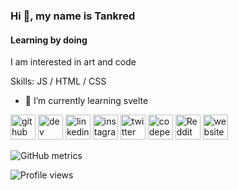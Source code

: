### Hi 👋, my name is Tankred
#### Learning by doing 
I am interested in art and code

Skills: JS / HTML / CSS

- 🌱 I’m currently learning svelte 


[<img src='https://cdn.jsdelivr.net/npm/simple-icons@3.0.1/icons/github.svg' alt='github' height='40'>](https://github.com/tankred)  [<img src='https://cdn.jsdelivr.net/npm/simple-icons@3.0.1/icons/dev-dot-to.svg' alt='dev' height='40'>](https://dev.to/tankred)  [<img src='https://cdn.jsdelivr.net/npm/simple-icons@3.0.1/icons/linkedin.svg' alt='linkedin' height='40'>](https://www.linkedin.com/in/kurtduyck/)  [<img src='https://cdn.jsdelivr.net/npm/simple-icons@3.0.1/icons/instagram.svg' alt='instagram' height='40'>](https://www.instagram.com/miccaman/)  [<img src='https://cdn.jsdelivr.net/npm/simple-icons@3.0.1/icons/twitter.svg' alt='twitter' height='40'>](https://twitter.com/tnkrd)  [<img src='https://cdn.jsdelivr.net/npm/simple-icons@3.0.1/icons/codepen.svg' alt='codepen' height='40'>](https://codepen.io/tankred)  [<img src='https://cdn.jsdelivr.net/npm/simple-icons@3.0.1/icons/reddit.svg' alt='Reddit' height='40'>](https://www.reddit.com/user/miccaman)  [<img src='https://cdn.jsdelivr.net/npm/simple-icons@3.0.1/icons/icloud.svg' alt='website' height='40'>](https://www.891.be)  

![GitHub metrics](https://metrics.lecoq.io/tankred)  

![Profile views](https://gpvc.arturio.dev/tankred)  
